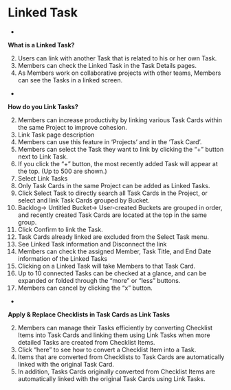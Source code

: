 # Linked Task

 

 

*

**What is a Linked Task?**
   

   2. Users can link with another Task that is related to his or her own Task.
 4. Members can check the Linked Task in the Task Details pages.
 6. As Members work on collaborative projects with other teams, Members can see the Tasks in a linked screen.
    

  

 

*

**How do you Link Tasks?**
   

   2. Members can increase productivity by linking various Task Cards within the same Project to improve cohesion.
 4. Link Task page description
  2. Members can use this feature in ‘Projects’ and in the ‘Task Card’.
 4. Members can select the Task they want to link by clicking the “+” button next to Link Task.
 6. If you click the “+” button, the most recently added Task will appear at the top. (Up to 500 are shown.)
  8. Select Link Tasks
  2. Only Task Cards in the same Project can be added as Linked Tasks.
 4. Click Select Task to directly search all Task Cards in the Project, or select and link Task Cards grouped by Bucket.
 6. Backlog-> Untitled Bucket-> User-created Buckets are grouped in order, and recently created Task Cards are located at the top in the same group.
 8. Click Confirm to link the Task.
 10. Task Cards already linked are excluded from the Select Task menu.
  12. See Linked Task information and Disconnect the link
  2. Members can check the assigned Member, Task Title, and End Date information of the Linked Tasks
 4. Clicking on a Linked Task will take Members to that Task Card.
 6. Up to 10 connected Tasks can be checked at a glance, and can be expanded or folded through the “more” or “less” buttons.
 8. Members can cancel by clicking the “x” button.
     

  

 

*

**Apply & Replace Checklists in Task Cards as Link Tasks**
   

   2. Members can manage their Tasks efficiently by converting Checklist Items into Task Cards and linking them using Link Tasks when more detailed Tasks are created from Checklist Items.
 4. Click “here” to see how to convert a Checklist Item into a Task.
 6. Items that are converted from Checklists to Task Cards are automatically linked with the original Task Card.
 8. In addition, Tasks Cards originally converted from Checklist Items are automatically linked with the original Task Cards using Link Tasks.
  
